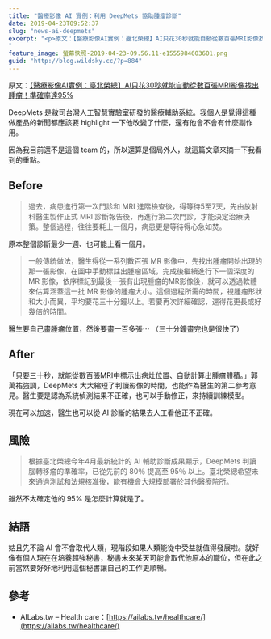 ```yaml
---
title: "醫療影像 AI 實例：利用 DeepMets 協助腫瘤診斷"
date: 2019-04-23T09:52:37
slug: "news-ai-deepmets"
excerpt: "<p>原文：【醫療影像AI實例：臺北榮總】AI只花30秒就能自動從數百張MRI影像找出腫瘤！準確率達95% Deep&#8230;</p>
"
feature_image: 螢幕快照-2019-04-23-09.56.11-e1555984603601.png
guid: "http://blog.wildsky.cc/?p=884"
---
```

原文：[【醫療影像AI實例：臺北榮總】AI只花30秒就能自動從數百張MRI影像找出腫瘤！準確率達95%](https://www.ithome.com.tw/news/129883)

DeepMets 是敝司台灣人工智慧實驗室研發的醫療輔助系統。我個人是覺得這種做產品的新聞都應該要 highlight 一下他改變了什麼，還有他會不會有什麼副作用。

因為我目前還不是這個 team 的，所以還算是個局外人，就這篇文章來摘一下我看到的重點。

Before
------

> 過去，病患進行第一次門診和 MRI 進階檢查後，得等待5至7天，先由放射科醫生製作正式 MRI 診斷報告後，再進行第二次門診，才能決定治療決策。整個過程，往往要耗上一個月，病患更是等待得心急如焚。

原本整個診斷最少一週、也可能上看一個月。

> 一般傳統做法，醫生得從一系列數百張 MR 影像中，先找出腫瘤開始出現的那一張影像，在圖中手動標註出腫瘤區域，完成後繼續進行下一個深度的 MR 影像，依序標記到最後一張有出現腫瘤的MR影像後，就可以透過軟體來估算涵蓋這一批 MR 影像的腫瘤大小。這個過程所需的時間，視腫瘤形狀和大小而異，平均要花三十分鐘以上。若要再次詳細確認，還得花更長或好幾倍的時間。

醫生要自己畫腫瘤位置，然後要畫一百多張⋯ （三十分鐘畫完也是很快了）

After
-----

「只要三十秒，就能從數百張MRI中標示出病灶位置、自動計算出腫瘤體積。」郭萬祐強調，DeepMets 大大縮短了判讀影像的時間，也能作為醫生的第二參考意見。醫生要是認為系統偵測結果不正確，也可以手動修正，來持續訓練模型。

現在可以加速，醫生也可以從 AI 診斷的結果去人工看他正不正確。

風險
--

> 根據臺北榮總今年4月最新統計的 AI 輔助診斷成果顯示，DeepMets 判讀腦轉移瘤的準確率，已從先前的 80％ 提高至 95％ 以上。臺北榮總希望未來通過測試和法規核准後，能有機會大規模部署於其他醫療院所。

雖然不太確定他的 95% 是怎麼計算就是了。

結語
--

姑且先不論 AI 會不會取代人類，現階段如果人類能從中受益就值得發展啦。就好像有個人現在在培養超強秘書，秘書未來某天可能會取代他原本的職位，但在此之前當然要好好地利用這個秘書讓自己的工作更順暢。

參考
--

*   AILabs.tw – Health care：[https://ailabs.tw/healthcare/](https://ailabs.tw/healthcare/)